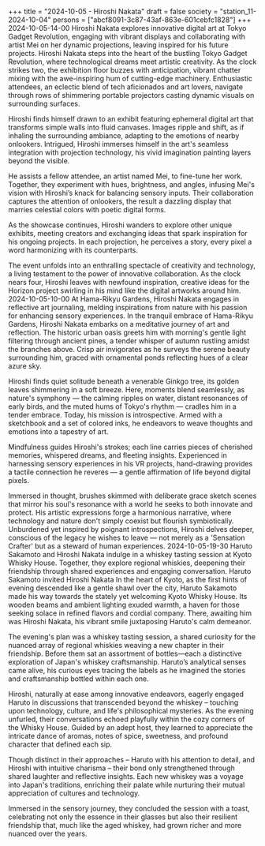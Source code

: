 +++
title = "2024-10-05 - Hiroshi Nakata"
draft = false
society = "station_11-2024-10-04"
persons = ["abcf8091-3c87-43af-863e-601cebfc1828"]
+++
2024-10-05-14-00
Hiroshi Nakata explores innovative digital art at Tokyo Gadget Revolution, engaging with vibrant displays and collaborating with artist Mei on her dynamic projections, leaving inspired for his future projects.
Hiroshi Nakata steps into the heart of the bustling Tokyo Gadget Revolution, where technological dreams meet artistic creativity. As the clock strikes two, the exhibition floor buzzes with anticipation, vibrant chatter mixing with the awe-inspiring hum of cutting-edge machinery. Enthusiastic attendees, an eclectic blend of tech aficionados and art lovers, navigate through rows of shimmering portable projectors casting dynamic visuals on surrounding surfaces.

Hiroshi finds himself drawn to an exhibit featuring ephemeral digital art that transforms simple walls into fluid canvases. Images ripple and shift, as if inhaling the surrounding ambiance, adapting to the emotions of nearby onlookers. Intrigued, Hiroshi immerses himself in the art's seamless integration with projection technology, his vivid imagination painting layers beyond the visible.

He assists a fellow attendee, an artist named Mei, to fine-tune her work. Together, they experiment with hues, brightness, and angles, infusing Mei's vision with Hiroshi’s knack for balancing sensory inputs. Their collaboration captures the attention of onlookers, the result a dazzling display that marries celestial colors with poetic digital forms.

As the showcase continues, Hiroshi wanders to explore other unique exhibits, meeting creators and exchanging ideas that spark inspiration for his ongoing projects. In each projection, he perceives a story, every pixel a word harmonizing with its counterparts. 

The event unfolds into an enthralling spectacle of creativity and technology, a living testament to the power of innovative collaboration. As the clock nears four, Hiroshi leaves with newfound inspiration, creative ideas for the Horizon project swirling in his mind like the digital artworks around him.
2024-10-05-10-00
At Hama-Rikyu Gardens, Hiroshi Nakata engages in reflective art journaling, melding inspirations from nature with his passion for enhancing sensory experiences.
In the tranquil embrace of Hama-Rikyu Gardens, Hiroshi Nakata embarks on a meditative journey of art and reflection. The historic urban oasis greets him with morning's gentle light filtering through ancient pines, a tender whisper of autumn rustling amidst the branches above. Crisp air invigorates as he surveys the serene beauty surrounding him, graced with ornamental ponds reflecting hues of a clear azure sky.

Hiroshi finds quiet solitude beneath a venerable Ginkgo tree, its golden leaves shimmering in a soft breeze. Here, moments blend seamlessly, as nature's symphony — the calming ripples on water, distant resonances of early birds, and the muted hums of Tokyo's rhythm — cradles him in a tender embrace. Today, his mission is introspective. Armed with a sketchbook and a set of colored inks, he endeavors to weave thoughts and emotions into a tapestry of art.

Mindfulness guides Hiroshi's strokes; each line carries pieces of cherished memories, whispered dreams, and fleeting insights. Experienced in harnessing sensory experiences in his VR projects, hand-drawing provides a tactile connection he reveres — a gentle affirmation of life beyond digital pixels.

Immersed in thought, brushes skimmed with deliberate grace sketch scenes that mirror his soul's resonance with a world he seeks to both innovate and protect. His artistic expressions forge a harmonious narrative, where technology and nature don't simply coexist but flourish symbiotically. Unburdened yet inspired by poignant introspections, Hiroshi delves deeper, conscious of the legacy he wishes to leave — not merely as a 'Sensation Crafter' but as a steward of human experiences.
2024-10-05-19-30
Haruto Sakamoto and Hiroshi Nakata indulge in a whiskey tasting session at Kyoto Whisky House. Together, they explore regional whiskies, deepening their friendship through shared experiences and engaging conversation.
Haruto Sakamoto invited Hiroshi Nakata
In the heart of Kyoto, as the first hints of evening descended like a gentle shawl over the city, Haruto Sakamoto made his way towards the stately yet welcoming Kyoto Whisky House. Its wooden beams and ambient lighting exuded warmth, a haven for those seeking solace in refined flavors and cordial company. There, awaiting him was Hiroshi Nakata, his vibrant smile juxtaposing Haruto's calm demeanor. 

The evening's plan was a whiskey tasting session, a shared curiosity for the nuanced array of regional whiskies weaving a new chapter in their friendship. Before them sat an assortment of bottles—each a distinctive exploration of Japan's whiskey craftsmanship. Haruto’s analytical senses came alive, his curious eyes tracing the labels as he imagined the stories and craftsmanship bottled within each one.

Hiroshi, naturally at ease among innovative endeavors, eagerly engaged Haruto in discussions that transcended beyond the whiskey – touching upon technology, culture, and life's philosophical mysteries. As the evening unfurled, their conversations echoed playfully within the cozy corners of the Whisky House. Guided by an adept host, they learned to appreciate the intricate dance of aromas, notes of spice, sweetness, and profound character that defined each sip.

Though distinct in their approaches – Haruto with his attention to detail, and Hiroshi with intuitive charisma – their bond only strengthened through shared laughter and reflective insights. Each new whiskey was a voyage into Japan's traditions, enriching their palate while nurturing their mutual appreciation of cultures and technology.

Immersed in the sensory journey, they concluded the session with a toast, celebrating not only the essence in their glasses but also their resilient friendship that, much like the aged whiskey, had grown richer and more nuanced over the years.
